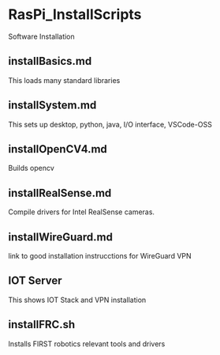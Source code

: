 # RasPi_InstallScripts
Software Installation

## installBasics.md
This loads many standard libraries

## installSystem.md
This sets up desktop, python, java, I/O interface, VSCode-OSS

## installOpenCV4.md
Builds opencv

## installRealSense.md
Compile drivers for Intel RealSense cameras.

## installWireGuard.md
link to good installation instrucctions for WireGuard VPN

## IOT Server 
This shows IOT Stack and VPN installation

## installFRC.sh
Installs FIRST robotics relevant tools and drivers

